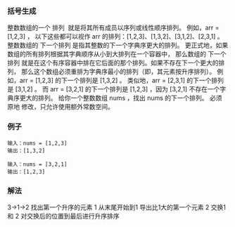 ### 括号生成
整数数组的一个 排列  就是将其所有成员以序列或线性顺序排列。
例如，arr = [1,2,3] ，
以下这些都可以视作 arr 的排列：[1,2,3]、[1,3,2]、[3,1,2]、[2,3,1] 。
整数数组的 下一个排列 是指其整数的下一个字典序更大的排列。
更正式地，如果数组的所有排列根据其字典顺序从小到大排列在一个容器中，
那么数组的 下一个排列 就是在这个有序容器中排在它后面的那个排列。如果不存在下一个更大的排列，
那么这个数组必须重排为字典序最小的排列（即，其元素按升序排列）。
例如，arr = [1,2,3] 的下一个排列是 [1,3,2] 。
类似地，arr = [2,3,1] 的下一个排列是 [3,1,2] 。
而 arr = [3,2,1] 的下一个排列是 [1,2,3] ，因为 [3,2,1] 不存在一个字典序更大的排列。
给你一个整数数组 nums ，找出 nums 的下一个排列。
必须 原地 修改，只允许使用额外常数空间。
### 例子
```text
输入：nums = [1,2,3]
输出：[1,3,2]
```
```text
输入：nums = [3,2,1]
输出：[1,2,3]
```
### 解法
3->1->2 找出第一个升序的元素 1 从末尾开始到1 导出比1大的第一个元素 2  交换1 和 2 对交换后的位置到最后进行升序排序